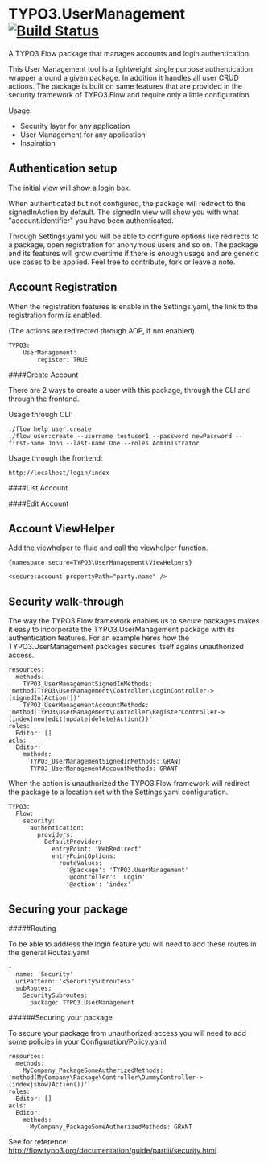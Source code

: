 TYPO3.UserManagement [![Build Status](https://travis-ci.org/svparijs/TYPO3.UserManagement.png?branch=master)](https://travis-ci.org/svparijs/TYPO3.UserManagement)
==================================================================================================================================================================

A TYPO3 Flow package that manages accounts and login authentication.

This User Management tool is a lightweight single purpose authentication wrapper around a given package.
In addition it handles all user CRUD actions.
The package is built on same features that are provided in the security framework of TYPO3.Flow and require only a little
configuration.

Usage:
- Security layer for any application
- User Management for any application
- Inspiration

Authentication setup
--------------------

The initial view will show a login box.

When authenticated but not configured, the package will redirect to the signedInAction by default.
The signedIn view will show you with what "account.identifier" you have been authenticated.

Through Settings.yaml you will be able to configure options like redirects to a package, open registration for anonymous users
and so on. The package and its features will grow overtime if there is enough usage and are generic use cases to be applied. Feel
free to contribute, fork or leave a note.

Account Registration
--------------------

When the registration features is enable in the Settings.yaml, the link to the registration form is enabled.

(The actions are redirected through AOP, if not enabled).

	TYPO3:
		UserManagement:
			register: TRUE

####Create Account

There are 2 ways to create a user with this package, through the CLI and through the frontend.

Usage through CLI:

	./flow help user:create
	./flow user:create --username testuser1 --password newPassword --first-name John --last-name Doe --roles Administrator

Usage through the frontend:

	http://localhost/login/index

####List Account

####Edit Account

Account ViewHelper
------------------

Add the viewhelper to fluid and call the viewhelper function.

	{namespace secure=TYPO3\UserManagement\ViewHelpers}

	<secure:account propertyPath="party.name" />

Security walk-through
---------------------

The way the TYPO3.Flow framework enables us to secure packages makes it easy to incorporate the TYPO3.UserManagement package with its authentication features.
For an example heres how the TYPO3.UserManagement packages secures itself agains unauthorized access.

	resources:
	  methods:
	    TYPO3_UserManagementSignedInMethods: 'method(TYPO3\UserManagement\Controller\LoginController->(signedIn)Action())'
	    TYPO3_UserManagementAccountMethods: 'method(TYPO3\UserManagement\Controller\RegisterController->(index|new|edit|update|delete)Action())'
	roles:
	  Editor: []
	acls:
	  Editor:
	    methods:
	      TYPO3_UserManagementSignedInMethods: GRANT
	      TYPO3_UserManagementAccountMethods: GRANT

When the action is unauthorized the TYPO3.Flow framework will redirect the package to a location set with the Settings.yaml configuration.

	TYPO3:
	  Flow:
	    security:
	      authentication:
	        providers:
	          DefaultProvider:
	            entryPoint: 'WebRedirect'
	            entryPointOptions:
	              routeValues:
                    '@package': 'TYPO3.UserManagement'
                    '@controller': 'Login'
                    '@action': 'index'

Securing your package
---------------------

#####Routing

To be able to address the login feature you will need to add these routes in the general Routes.yaml

	-
	  name: 'Security'
	  uriPattern: '<SecuritySubroutes>'
	  subRoutes:
	    SecuritySubroutes:
	      package: TYPO3.UserManagement

######Securing your package

To secure your package from unauthorized access you will need to add some policies in your Configuration/Policy.yaml.

	resources:
	  methods:
	    MyCompany_PackageSomeAutherizedMethods: 'method(MyCompany\Package\Controller\DummyController->(index|show)Action())'
	roles:
	  Editor: []
	acls:
	  Editor:
	    methods:
	      MyCompany_PackageSomeAutherizedMethods: GRANT

See for reference: http://flow.typo3.org/documentation/guide/partiii/security.html